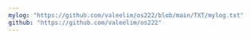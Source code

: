 ```yaml
---
mylog: "https://github.com/valeelim/os222/blob/main/TXT/mylog.txt"
github: "https://github.com/valeelim/os222"
---
```

